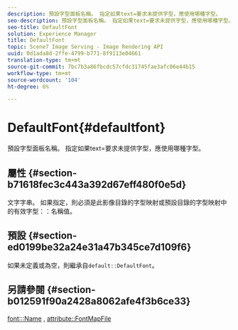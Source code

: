 ```yaml
---
description: 預設字型面板名稱。 指定如果text=要求未提供字型，應使用哪種字型。
seo-description: 預設字型面板名稱。 指定如果text=要求未提供字型，應使用哪種字型。
seo-title: DefaultFont
solution: Experience Manager
title: DefaultFont
topic: Scene7 Image Serving - Image Rendering API
uuid: 0d1ada8d-2ffe-4799-b771-8f9113e04661
translation-type: tm+mt
source-git-commit: 7bc7b3a86fbcdc57cfdc31745fae3afc06e44b15
workflow-type: tm+mt
source-wordcount: '104'
ht-degree: 6%

---
```



# DefaultFont{#defaultfont}

預設字型面板名稱。 指定如果text=要求未提供字型，應使用哪種字型。

## 屬性 {#section-b71618fec3c443a392d67eff480f0e5d}

文字字串。 如果指定，則必須是此影像目錄的字型映射或預設目錄的字型映射中的有效字型：：名稱值。

## 預設 {#section-ed0199be32a24e31a47b345ce7d109f6}

如果未定義或為空，則繼承自`default::DefaultFont`。

## 另請參閱 {#section-b012591f90a2428a8062afe4f3b6ce33}

[font:::Name](../../../../../is-api/image-catalog/image-serving-api-ref/c-image-catalog-reference/c-font-map-reference/r-name-font.md#reference-c55889877dc54aabb60734dcde86ee76) ,  [attribute::FontMapFile](../../../../../is-api/image-catalog/image-serving-api-ref/c-image-catalog-reference/c-attributes-reference/r-fontmapfile.md#reference-22e077d4595b45b6a6e549b8499ecb76)
